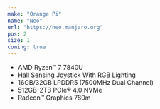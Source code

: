 ```yaml
---
make: "Orange Pi"
name: "Neo"
url: "https://neo.manjaro.org"
pos: 2
size: 1
coming: true
---
```

* AMD Ryzen™ 7 7840U
* Hall Sensing Joystick With RGB Lighting
* 16GB/32GB LPDDR5 (7500MHz Dual Channel)
* 512GB-2TB PCIe® 4.0 NVMe
* Radeon™ Graphics 780m
